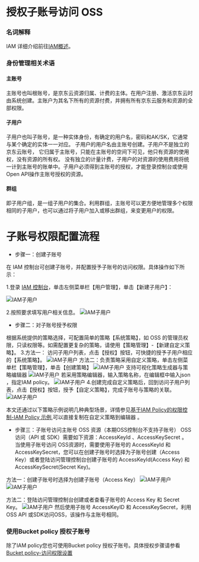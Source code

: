 # 授权子账号访问 OSS
### 名词解释
IAM 详细介绍前往[IAM概述](https://docs.jdcloud.com/cn/iam/product-overview)。

### 身份管理相关术语
#### 主账号
主账号也叫根账号，是京东云资源归属、计费的主体。在用户注册、激活京东云时由系统创建。主账户为其名下所有的资源付费，并拥有所有京东云服务和资源的全部权限。

#### 子用户
子用户也叫子账号，是一种实体身份，有确定的用户名，密码和AK/SK，它通常与某个确定的实体一一对应。 子用户的用户名由主账号创建。子用户不是独立的京东云账号，
它归属于主账号，只能在主账号的空间下可见，他只有资源的使用权，没有资源的所有权。
没有独立的计量计费，子用户的对资源的使用费用将统一计到主账号的账单中。子用户必须得到主账号的授权，才能登录控制台或使用Open API操作主账号授权的资源。
#### 群组
即子用户组，是一组子用户的集合。利用群组，主账号可以更方便地管理多个权限相同的子用户，也可以通过将子用户加入或移出群组，来变更用户的权限。

# 子账号权限配置流程

- 步骤一：创建子账号

 在 IAM 控制台可创建子账号，并配置授予子账号的访问权限。具体操作如下所示：
 
 1.登录 [IAM 控制台](https://iam-console.jdcloud.com/summary)，单击左侧菜单栏【用户管理】，单击【新建子用户】：
 
 ![IAM子用户](../../../../../image/Object-Storage-Service/OSS-108.png)
 
2.按照要求填写用户相关信息。
![IAM子用户](../../../../../image/Object-Storage-Service/OSS-109.png)

- 步骤二：对子账号授予权限

根据系统提供的策略选择，可配置简单的策略【系统策略】，如 OSS 的管理员权限，只读权限等。如需配置更复杂的策略，请使用【策略管理】-【新建自定义策略】。
3.方法一： 访问子用户列表，点击【授权】按钮，可快捷的授予子用户相应的【系统策略】。
![IAM子用户](../../../../../image/Object-Storage-Service/OSS-110.png)
方法二：负责策略采用自定义策略，单击左侧菜单栏【策略管理】，单击【创建策略】
![IAM子用户](../../../../../image/Object-Storage-Service/OSS-113.png)
支持可视化策略生成器与策略编辑器
![IAM子用户](../../../../../image/Object-Storage-Service/OSS-112.png)
若采用策略编辑器，输入策略名称，在编辑框中输入json ，指定IAM policy。
![IAM子用户](../../../../../image/Object-Storage-Service/OSS-111.png)
4.创建完成自定义策略后，回到访问子用户列表，点击【授权】按钮，授予【自定义策略】，完成子账号与策略的关联。
![IAM子用户](../../../../../image/Object-Storage-Service/OSS-114.png)

本文还通过以下策略示例说明几种典型场景，详情参见[基于IAM Policy的权限控制-IAM Policy 示例](../../Operation-Guide/Access-Control/Access-Control-Base-On-IAM-Policy.md),可以直接复制在自定义策略到编辑器 。

- 步骤三：子账号访问主账号 OSS 资源（本期OSS控制台不支持子账号）
OSS 访问（API 或 SDK）需要如下资源：AccessKeyId 、AccessKeySecret 。
当使用子账号访问 OSS资源时，需要使用子账号的 AccessKeyId 和 AccessKeySecret，您可以在创建子账号时选择为子账号创建（Access Key）或者登陆访问管理控制台创建子账号的 AccessKeyId(Access Key) 和 AccessKeySecret(Secret Key)。

方法一：创建子账号时选择为创建子账号（Access Key）
![IAM子用户](../../../../../image/Object-Storage-Service/OSS-115.png)
![IAM子用户](../../../../../image/Object-Storage-Service/OSS-116.jpg)

方法二：登陆访问管理控制台创建或者查看子账号的 Access Key 和 Secret Key。
![IAM子用户](../../../../../image/Object-Storage-Service/OSS-117.png)
然后使用子账号 AccessKeyID 和 AccessKeySecret，利用OSS API 或SDK访问OSS，该操作与主账号相同。

### 使用Bucket policy 授权子账号

除了IAM policy您也可使用Bucket policy 授权子账号。具体授权步骤请参看[Bucket policy-访问权限设置](../../Operation-Guide/Manage-Bucket/Set-Bucket-Policy-2.md)














